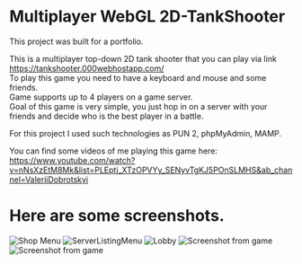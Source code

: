 # Multiplayer WebGL 2D-TankShooter
This project was built for a portfolio.

This is a multiplayer top-down 2D tank shooter that you can play via link https://tankshooter.000webhostapp.com/  
To play this game you need to have a keyboard and mouse and some friends.  
Game supports up to 4 players on a game server.  
Goal of this game is very simple, you just hop in on a server with your friends and decide who is the best player in a battle.

For this project I used such technologies as PUN 2, phpMyAdmin, MAMP.

You can find some videos of me playing this game here: https://www.youtube.com/watch?v=nNsXzEtM8Mk&list=PLEptj_XTzOPVYy_SENyvTgKJ5POnSLMHS&ab_channel=ValeriiDobrotskyi 

# Here are some screenshots. 
![Shop Menu](https://github.com/Dobrotskyi/2D-TankShooter/assets/118120050/3a52ec76-5005-404f-93de-c00ab81201cf)
![ServerListingMenu](https://github.com/Dobrotskyi/2D-TankShooter/assets/118120050/b35e90bf-2e13-4ada-8c94-b12793c7b8f4)
![Lobby](https://github.com/Dobrotskyi/2D-TankShooter/assets/118120050/b177911f-682d-4aeb-928f-bf32cd0b2ef6)
![Screenshot from game](https://github.com/Dobrotskyi/2D-TankShooter/assets/118120050/78964831-bb0c-4035-81c2-4b076aeb5198)
![Screenshot from game](https://github.com/Dobrotskyi/2D-TankShooter/assets/118120050/d2e5318c-dfd6-4595-8f8d-6c3ec1507965)







